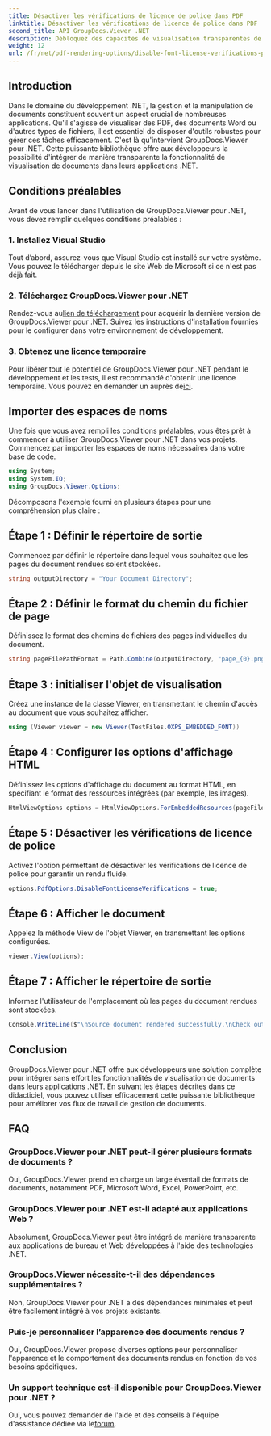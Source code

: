 ```yaml
---
title: Désactiver les vérifications de licence de police dans PDF
linktitle: Désactiver les vérifications de licence de police dans PDF
second_title: API GroupDocs.Viewer .NET
description: Débloquez des capacités de visualisation transparentes de documents dans votre .NET avec GroupDocs.Viewer pour .NET. Intégrez et personnalisez facilement le rendu des documents avec un minimum de dépendances.
weight: 12
url: /fr/net/pdf-rendering-options/disable-font-license-verifications-pdf/
---
```

## Introduction
Dans le domaine du développement .NET, la gestion et la manipulation de documents constituent souvent un aspect crucial de nombreuses applications. Qu'il s'agisse de visualiser des PDF, des documents Word ou d'autres types de fichiers, il est essentiel de disposer d'outils robustes pour gérer ces tâches efficacement. C'est là qu'intervient GroupDocs.Viewer pour .NET. Cette puissante bibliothèque offre aux développeurs la possibilité d'intégrer de manière transparente la fonctionnalité de visualisation de documents dans leurs applications .NET.
## Conditions préalables
Avant de vous lancer dans l'utilisation de GroupDocs.Viewer pour .NET, vous devez remplir quelques conditions préalables :
### 1. Installez Visual Studio
Tout d’abord, assurez-vous que Visual Studio est installé sur votre système. Vous pouvez le télécharger depuis le site Web de Microsoft si ce n'est pas déjà fait.
### 2. Téléchargez GroupDocs.Viewer pour .NET
 Rendez-vous au[lien de téléchargement](https://releases.groupdocs.com/viewer/net/) pour acquérir la dernière version de GroupDocs.Viewer pour .NET. Suivez les instructions d'installation fournies pour le configurer dans votre environnement de développement.
### 3. Obtenez une licence temporaire
 Pour libérer tout le potentiel de GroupDocs.Viewer pour .NET pendant le développement et les tests, il est recommandé d'obtenir une licence temporaire. Vous pouvez en demander un auprès de[ici](https://purchase.groupdocs.com/temporary-license/).

## Importer des espaces de noms
Une fois que vous avez rempli les conditions préalables, vous êtes prêt à commencer à utiliser GroupDocs.Viewer pour .NET dans vos projets. Commencez par importer les espaces de noms nécessaires dans votre base de code.
```csharp
using System;
using System.IO;
using GroupDocs.Viewer.Options;
```

Décomposons l'exemple fourni en plusieurs étapes pour une compréhension plus claire :
## Étape 1 : Définir le répertoire de sortie
Commencez par définir le répertoire dans lequel vous souhaitez que les pages du document rendues soient stockées.
```csharp
string outputDirectory = "Your Document Directory";
```
## Étape 2 : Définir le format du chemin du fichier de page
Définissez le format des chemins de fichiers des pages individuelles du document.
```csharp
string pageFilePathFormat = Path.Combine(outputDirectory, "page_{0}.png");
```
## Étape 3 : initialiser l'objet de visualisation
Créez une instance de la classe Viewer, en transmettant le chemin d'accès au document que vous souhaitez afficher.
```csharp
using (Viewer viewer = new Viewer(TestFiles.OXPS_EMBEDDED_FONT))
```
## Étape 4 : Configurer les options d'affichage HTML
Définissez les options d'affichage du document au format HTML, en spécifiant le format des ressources intégrées (par exemple, les images).
```csharp
HtmlViewOptions options = HtmlViewOptions.ForEmbeddedResources(pageFilePathFormat);
```
## Étape 5 : Désactiver les vérifications de licence de police
Activez l'option permettant de désactiver les vérifications de licence de police pour garantir un rendu fluide.
```csharp
options.PdfOptions.DisableFontLicenseVerifications = true;
```
## Étape 6 : Afficher le document
Appelez la méthode View de l'objet Viewer, en transmettant les options configurées.
```csharp
viewer.View(options);
```
## Étape 7 : Afficher le répertoire de sortie
Informez l'utilisateur de l'emplacement où les pages du document rendues sont stockées.
```csharp
Console.WriteLine($"\nSource document rendered successfully.\nCheck output in {outputDirectory}.");
```

## Conclusion
GroupDocs.Viewer pour .NET offre aux développeurs une solution complète pour intégrer sans effort les fonctionnalités de visualisation de documents dans leurs applications .NET. En suivant les étapes décrites dans ce didacticiel, vous pouvez utiliser efficacement cette puissante bibliothèque pour améliorer vos flux de travail de gestion de documents.
## FAQ
### GroupDocs.Viewer pour .NET peut-il gérer plusieurs formats de documents ?
Oui, GroupDocs.Viewer prend en charge un large éventail de formats de documents, notamment PDF, Microsoft Word, Excel, PowerPoint, etc.
### GroupDocs.Viewer pour .NET est-il adapté aux applications Web ?
Absolument, GroupDocs.Viewer peut être intégré de manière transparente aux applications de bureau et Web développées à l'aide des technologies .NET.
### GroupDocs.Viewer nécessite-t-il des dépendances supplémentaires ?
Non, GroupDocs.Viewer pour .NET a des dépendances minimales et peut être facilement intégré à vos projets existants.
### Puis-je personnaliser l’apparence des documents rendus ?
Oui, GroupDocs.Viewer propose diverses options pour personnaliser l'apparence et le comportement des documents rendus en fonction de vos besoins spécifiques.
### Un support technique est-il disponible pour GroupDocs.Viewer pour .NET ?
 Oui, vous pouvez demander de l'aide et des conseils à l'équipe d'assistance dédiée via le[forum](https://forum.groupdocs.com/c/viewer/9).